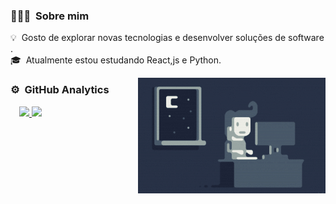 


<!-- ## 👋 &nbsp;Hey there! I'm Aditya -->

### 👨🏻‍💻 &nbsp;Sobre mim

💡 &nbsp;Gosto de explorar novas tecnologias e desenvolver soluções de software . </br>
🎓 &nbsp;Atualmente estou estudando React,js e Python.

<img alt="Night Coding" src="https://raw.githubusercontent.com/AVS1508/AVS1508/master/assets/Night-Coding.gif" align="right"/>



### ⚙️ &nbsp;GitHub Analytics

<div style="padding: 0 1em;">
  <a href="https://github.com/Gabrieldevelopermax">
  <img height="180em" src="https://github-readme-stats.vercel.app/api?username=Gabrieldevelopermax&show_icons=true&theme=radical&include_all_commits=true&count_private=true"/>
  <img height="180em" src="https://github-readme-stats.vercel.app/api/top-langs/?username=Gabrieldevelopermax&layout=compact&langs_count=16&theme=radical"/></a>
</div>



